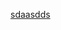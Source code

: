 [sdaasdds](https://github.com/efilw/markdown-portfolio/edit/add-images-links/_includes/03-links.md?pr=%2Fefilw%2Fmarkdown-portfolio%2Fpull%2F3)
